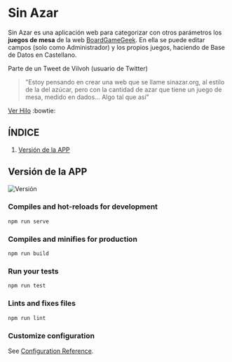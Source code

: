 # Sin Azar
Sin Azar es una aplicación web para categorizar con otros parámetros los **juegos de mesa** de la web [BoardGameGeek](https://boardgamegeek.com/). En ella se puede editar campos (solo como Administrador) y los propios juegos, haciendo de Base de Datos en Castellano.

Parte de un Tweet de Vilvoh (usuario de Twitter)
> "Estoy pensando en crear una web que se llame sinazar.org, al estilo de la del azúcar, pero con la cantidad de azar que tiene un juego de mesa, medido en dados... Algo tal que así"

[Ver Hilo](https://twitter.com/vilvoh/status/1121008086737666048)  :bowtie:


## ÍNDICE
1. [Versión de la APP](#version-de-la-app)

## Versión de la APP
![Versión](https://img.shields.io/badge/dynamic/json.svg?color=informational&label=Sin%20Azar&prefix=v.&query=version&url=https%3A%2F%2Fraw.githubusercontent.com%2Fjuananmuxed%2Fsinazar-app%2Fmaster%2Fpackage.json)


### Compiles and hot-reloads for development
```
npm run serve
```

### Compiles and minifies for production
```
npm run build
```

### Run your tests
```
npm run test
```

### Lints and fixes files
```
npm run lint
```

### Customize configuration
See [Configuration Reference](https://cli.vuejs.org/config/).
